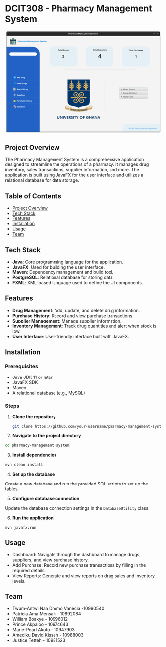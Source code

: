 # DCIT308 - Pharmacy Management System
![Pharmacy Management System Dashboard](https://github.com/trishhpat/dcit308-project/blob/master/Screenshot%20from%202024-06-23%2004-01-12.png)

## Project Overview

The Pharmacy Management System is a comprehensive application designed to streamline the operations of a pharmacy. It manages drug inventory, sales transactions, supplier information, and more. The application is built using JavaFX for the user interface and utilizes a relational database for data storage.

## Table of Contents

- [Project Overview](#project-overview)
- [Tech Stack](#tech-stack)
- [Features](#features)
- [Installation](#installation)
- [Usage](#usage)
- [Team](#team)


## Tech Stack

- **Java**: Core programming language for the application.
- **JavaFX**: Used for building the user interface.
- **Maven**: Dependency management and build tool.
- **PostgreSQL**: Relational database for storing data.
- **FXML**: XML-based language used to define the UI components.


## Features

- **Drug Management**: Add, update, and delete drug information.
- **Purchase History**: Record and view purchase transactions.
- **Supplier Management**: Manage supplier information.
- **Inventory Management**: Track drug quantities and alert when stock is low.
- **User Interface**: User-friendly interface built with JavaFX.

## Installation

### Prerequisites

- Java JDK 11 or later
- JavaFX SDK
- Maven
- A relational database (e.g., MySQL)

### Steps

1. **Clone the repository**

   ```bash
   git clone https://github.com/your-username/pharmacy-management-system.git


   ```
2. **Navigate to the project directory**

```bash
cd pharmacy-management-system
```
3. **Install dependencies**

```bash
mvn clean install
```

4. **Set up the database**

Create a new database and run the provided SQL scripts to set up the tables.

5. **Configure database connection**

Update the database connection settings in the ``DatabaseUtility`` class.

6. **Run the application**

```bash
mvn javafx:run
```

## Usage
- Dashboard: Navigate through the dashboard to manage drugs, suppliers, and view purchase history.
- Add Purchase: Record new purchase transactions by filling in the required details.
- View Reports: Generate and view reports on drug sales and inventory levels.



## Team
- Twum-Antwi Naa Dromo Vanecia -10990540 
- Patricia Ama Mensah - 10892084
- William Boakye - 10996012
- Prince Akpaloo - 10974643
- Marie-Pearl Akoto - 10947903
- Amediku David Kisseh - 10988003
- Justice Tetteh - 10981523

